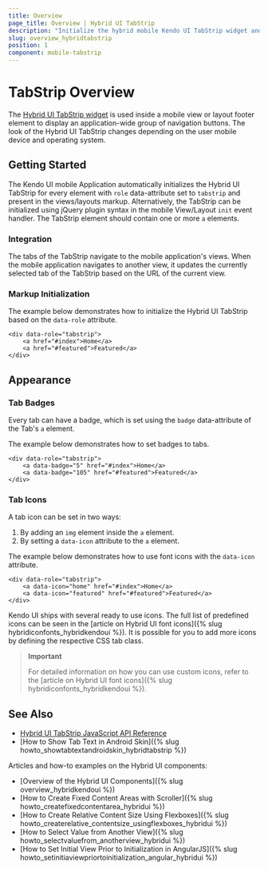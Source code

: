 ```yaml
---
title: Overview
page_title: Overview | Hybrid UI TabStrip
description: "Initialize the hybrid mobile Kendo UI TabStrip widget and create custom icons."
slug: overview_hybridtabstrip
position: 1
component: mobile-tabstrip
---
```


# TabStrip Overview

The [Hybrid UI TabStrip widget](http://demos.telerik.com/kendo-ui/m/index#mobile-tabstrip/index) is used inside a mobile view or layout footer element to display an application-wide group of navigation buttons. The look of the Hybrid UI TabStrip changes depending on the user mobile device and operating system.

## Getting Started

The Kendo UI mobile Application automatically initializes the Hybrid UI TabStrip for every element with `role` data-attribute set to `tabstrip` and present in the views/layouts markup. Alternatively, the TabStrip can be initialized using jQuery plugin syntax in the mobile View/Layout `init` event handler. The TabStrip element should contain one or more `a` elements.

### Integration

The tabs of the TabStrip navigate to the mobile application's views. When the mobile application navigates to another view, it updates the currently selected tab of the TabStrip based on the URL of the current view.

### Markup Initialization

The example below demonstrates how to initialize the Hybrid UI TabStrip based on the `data-role` attribute.



    <div data-role="tabstrip">
        <a href="#index">Home</a>
        <a href="#featured">Featured</a>
    </div>

## Appearance

### Tab Badges

Every tab can have a badge, which is set using the `badge` data-attribute of the Tab's `a` element.

The example below demonstrates how to set badges to tabs.



    <div data-role="tabstrip">
        <a data-badge="5" href="#index">Home</a>
        <a data-badge="105" href="#featured">Featured</a>
    </div>

### Tab Icons

A tab icon can be set in two ways:

1. By adding an `img` element inside the `a` element.
2. By setting a `data-icon` attribute to the `a` element.

The example below demonstrates how to use font icons with the `data-icon` attribute.



    <div data-role="tabstrip">
        <a data-icon="home" href="#index">Home</a>
        <a data-icon="featured" href="#featured">Featured</a>
    </div>

Kendo UI ships with several ready to use icons. The full list of predefined icons can be seen in the [article on Hybrid UI font icons]({% slug hybridiconfonts_hybridkendoui %}). It is possible for you to add more icons by defining the respective CSS tab class.

> **Important**
>
> For detailed information on how you can use custom icons, refer to the [article on Hybrid UI font icons]({% slug hybridiconfonts_hybridkendoui %}).

## See Also

* [Hybrid UI TabStrip JavaScript API Reference](/api/javascript/mobile/ui/tabstrip)
* [How to Show Tab Text in Android Skin]({% slug howto_showtabtextandroidskin_hybridtabstrip %})

Articles and how-to examples on the Hybrid UI components:

* [Overview of the Hybrid UI Components]({% slug overview_hybridkendoui %})
* [How to Create Fixed Content Areas with Scroller]({% slug howto_createfixedcontentarea_hybridui %})
* [How to Create Relative Content Size Using Flexboxes]({% slug howto_createrelative_contentsize_usingflexboxes_hybridui %})
* [How to Select Value from Another View]({% slug howto_selectvaluefrom_anotherview_hybridui %})
* [How to Set Initial View Prior to Initialization in AngularJS]({% slug howto_setinitiaviewpriortoinitialization_angular_hybridui %})
